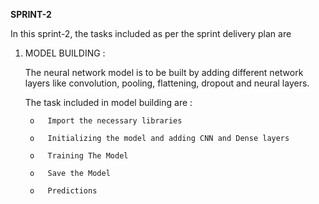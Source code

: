**SPRINT-2**

In this sprint-2, the tasks included as per the sprint delivery plan are

1. MODEL BUILDING :

      The neural network model is to be built by adding different network layers like convolution, pooling, flattening, dropout and neural layers.
      
      The task included in model building are :
      
        o	Import the necessary libraries
        
        o	Initializing the model and adding CNN and Dense layers
        
        o	Training The Model
        
        o	Save the Model
        
        o	Predictions

